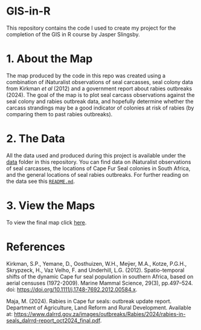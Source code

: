 # GIS-in-R
This repository contains the code I used to create my project for the completion of the GIS in R course by Jasper Slingsby.

# 1. About the Map
The map produced by the code in this repo was created using a combination of iNaturalist observations of seal carcasses, seal colony data from Kirkman *et al* (2012) and a government report about rabies outbreaks (2024). The goal of the map is to plot seal carcass observations against the seal colony and rabies outbreak data, and hopefully determine whether the carcass strandings may be a good indicator of colonies at risk of rabies (by comparing them to past rabies outbreaks).

# 2. The Data
All the data used and produced during this project is available under the [data](https://github.com/muhammaduzairdavids/GIS-in-R/tree/main/data) folder in this repository. You can find data on iNaturalist observations of seal carcasses, the locations of Cape Fur Seal colonies in South Africa, and the general locations of seal rabies outbreaks. For further reading on the data see this [`README.md`]().

# 3. View the Maps
To view the final map click [here](https://htmlview.glitch.me/?https://github.com/muhammaduzairdavids/GIS-in-R/blob/main/seal_rabies_map.html).

# References

Kirkman, S.P., Yemane, D., Oosthuizen, W.H., Meÿer, M.A., Kotze, P.G.H., Skrypzeck, H., Vaz Velho, F. and Underhill, L.G. (2012). Spatio-temporal shifts of the dynamic Cape fur seal population in southern Africa, based on aerial censuses (1972-2009). Marine Mammal Science, 29(3), pp.497–524. doi: https://doi.org/10.1111/j.1748-7692.2012.00584.x. 

Maja, M. (2024). Rabies in Cape fur seals:  outbreak update report. Department of Agriculture, Land Reform and Rural Development. Available at: https://www.dalrrd.gov.za/images/outbreaks/Rabies/2024/rabies-in-seals_dalrrd-report_oct2024_final.pdf.
